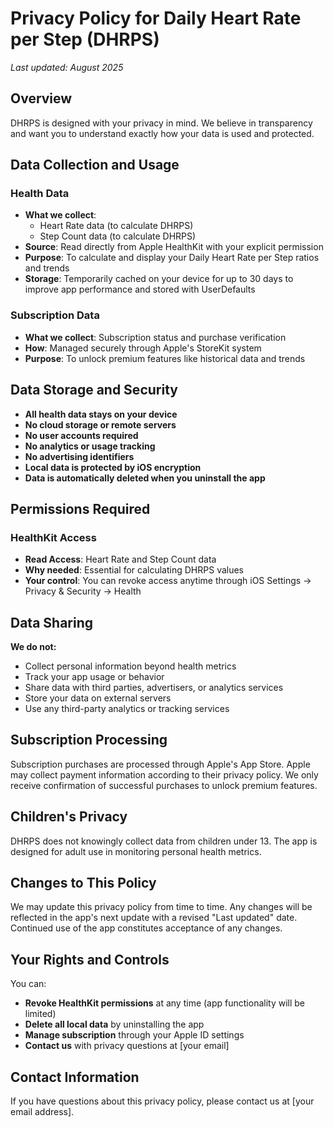 # Privacy Policy for Daily Heart Rate per Step (DHRPS)

*Last updated: August 2025*

## Overview

DHRPS is designed with your privacy in mind. We believe in transparency and want you to understand exactly how your data is used and protected.

## Data Collection and Usage

### Health Data
- **What we collect**: 
  - Heart Rate data (to calculate DHRPS)
  - Step Count data (to calculate DHRPS)
- **Source**: Read directly from Apple HealthKit with your explicit permission
- **Purpose**: To calculate and display your Daily Heart Rate per Step ratios and trends
- **Storage**: Temporarily cached on your device for up to 30 days to improve app performance and stored with UserDefaults

### Subscription Data
- **What we collect**: Subscription status and purchase verification
- **How**: Managed securely through Apple's StoreKit system
- **Purpose**: To unlock premium features like historical data and trends

## Data Storage and Security

- **All health data stays on your device**
- **No cloud storage or remote servers**
- **No user accounts required**
- **No analytics or usage tracking**
- **No advertising identifiers**
- **Local data is protected by iOS encryption**
- **Data is automatically deleted when you uninstall the app**

## Permissions Required

### HealthKit Access
- **Read Access**: Heart Rate and Step Count data
- **Why needed**: Essential for calculating DHRPS values
- **Your control**: You can revoke access anytime through iOS Settings → Privacy & Security → Health

## Data Sharing

**We do not:**
- Collect personal information beyond health metrics
- Track your app usage or behavior
- Share data with third parties, advertisers, or analytics services
- Store your data on external servers
- Use any third-party analytics or tracking services

## Subscription Processing

Subscription purchases are processed through Apple's App Store. Apple may collect payment information according to their privacy policy. We only receive confirmation of successful purchases to unlock premium features.

## Children's Privacy

DHRPS does not knowingly collect data from children under 13. The app is designed for adult use in monitoring personal health metrics.

## Changes to This Policy

We may update this privacy policy from time to time. Any changes will be reflected in the app's next update with a revised "Last updated" date. Continued use of the app constitutes acceptance of any changes.

## Your Rights and Controls

You can:
- **Revoke HealthKit permissions** at any time (app functionality will be limited)
- **Delete all local data** by uninstalling the app
- **Manage subscription** through your Apple ID settings
- **Contact us** with privacy questions at [your email]

## Contact Information

If you have questions about this privacy policy, please contact us at [your email address].

